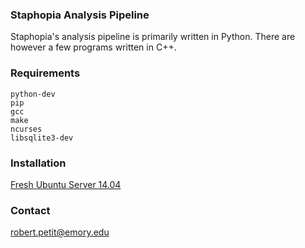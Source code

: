 ### Staphopia Analysis Pipeline
Staphopia's analysis pipeline is primarily written in Python. There are however a few programs written in C++.

### Requirements
    python-dev
    pip 
    gcc
    make
    ncurses
    libsqlite3-dev

### Installation
[Fresh Ubuntu Server 14.04](https://github.com/Read-Lab-Confederation/staphopia-analysis-pipeline/wiki/%5BWIP%5D-Setting-up-Staphopia-on-a-fresh-Ubuntu-Server-14.04-install)

### Contact
robert.petit@emory.edu
 
